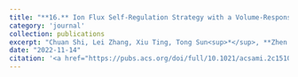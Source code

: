 ```yaml
---
title: "**16.** Ion Flux Self-Regulation Strategy with a Volume-Responsive Separator for Lithium Metal Batteries"
category: 'journal'
collection: publications
excerpt: "Chuan Shi, Lei Zhang, Xiu Ting, Tong Sun<sup>*</sup>, **Zhen Jiang<sup>*</sup>**, and Jinbao Zhao<sup>*</sup> (**<sup>*</sup>: corresponding authors**)"
date: "2022-11-14"
citation: '<a href="https://pubs.acs.org/doi/full/10.1021/acsami.2c15101"> <span style="color: blue"><i><B>ACS. Appl. Mater. Interface</B></i></span> 14, 51931-51940 (2022) </a>'
---
```


